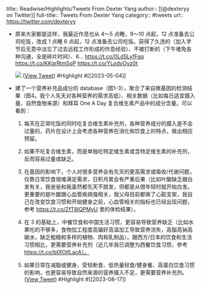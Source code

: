 title:: Readwise/Highlights/Tweets From Dexter Yang
author:: [[@dexteryy on Twitter]]
full-title:: Tweets From Dexter Yang
category:: #tweets
url:: https://twitter.com/dexteryy
- 原来大家都是这样，我最近作息也从 4～5 点睡，9～10 点起，12 点准备去公司吃饭，改成 1 点睡 6 点起，12 点准备去公司吃饭。获得了久违的（加入字节后无意中淡忘了过去远程工作形成的作息经验）、不被打断的（下午难免各种沟通，全是碎片时间）、6… https://t.co/0Ld5LyfFgq https://t.co/KKgrRtm5qP https://t.co/YLodvOvz0t
  
  ![](https://pbs.twimg.com/media/Fs8W_VxaEAAKmEr.jpg) ([View Tweet](https://twitter.com/dexteryy/status/1643557672841785346)) #Highlight #[[2023-05-04]]
- 建了一个营养补充品成分的 database（图1-3），聚合了来自微基因的检测结果（图4。我个人先天对各种营养的需求高低）、相关数据（比如每日适宜摄入量、自然食物来源）和拜耳 One A Day 复合维生素产品中的成分含量。可以看到：
  
  1. 每天在正常吃饭的同时吃复合维生素补充剂，各种营养成分的摄入是不会过量的，药片在设计上会考虑各种营养在消化和饮食上的特点，做出相应预留。
  
  2. 如果不吃复合维生素，而是单独吃特定维生素或含特定维生素的补充剂，反而容易过量或缺乏。
  
  3. 在基因的影响下，个人对很多营养会有先天的更高需求或吸收/代谢问题，仅靠日常饮食很难满足需求，日积月累会有严重后果（比如叶酸缺乏跟白发有关，我爸爸和我虽然都先天不脱发，但都是从很年轻时就开始白发。更重要的是叶酸跟心血管疾病强相关，我父母目前都做了心脏支架，我自己在改变饮食习惯和开始健身之前，心血管相关的指标也已经出现问题，参考 https://t.co/ZfT8IQPMyU 里的体检结果）。
  
  4. 在 3 的基础上，中餐饮食和中国生活习惯，更容易导致营养缺乏（比如水果吃的不够多，食物加工程度高偏好高温加工导致营养流失，高脂高钠高碳水，缺乏粗粮和多样的植物、肉和乳制品）。跟西方/日本的饮食和生活习惯相比，更需要营养补充剂（近几年我已调整为西餐饮食习惯，参考 https://t.co/b0fOifLacA）。
  
  5. 如果日常在减脂或健身，受轻断食、低热量轻食/健身餐、高蛋白饮食习惯的影响，也更容易导致自然来源的营养摄入不足，更需要营养补充剂。 ([View Tweet](https://twitter.com/dexteryy/status/1691825834863235419)) #Highlight #[[2023-08-17]]